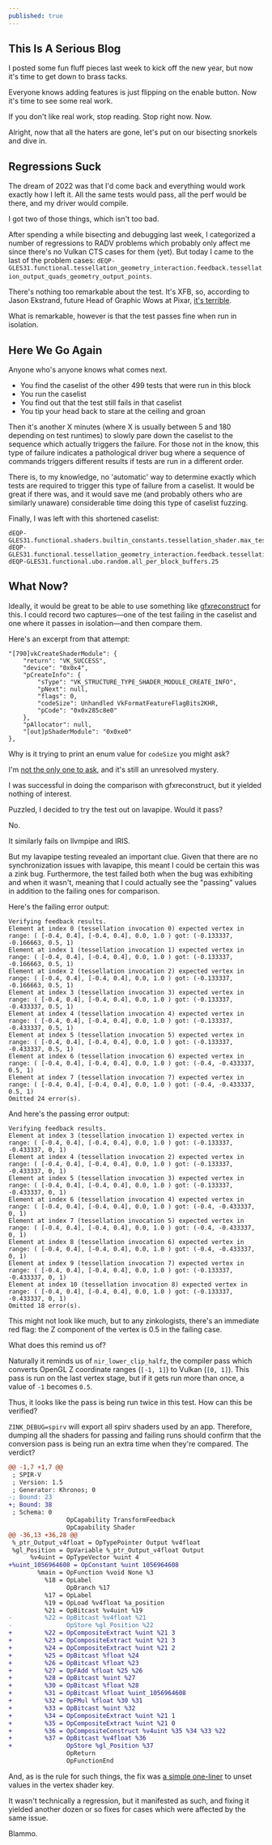 ```yaml
---
published: true
---
```

## This Is A Serious Blog

I posted some fun fluff pieces last week to kick off the new year, but now it's time to get down to brass tacks.

Everyone knows adding features is just flipping on the enable button. Now it's time to see some real work.

If you don't like real work, stop reading. Stop right now. Now.

Alright, now that all the haters are gone, let's put on our bisecting snorkels and dive in.

## Regressions Suck
The dream of 2022 was that I'd come back and everything would work exactly how I left it. All the same tests would pass, all the perf would be there, and my driver would compile.

I got two of those things, which isn't too bad.

After spending a while bisecting and debugging last week, I categorized a number of regressions to RADV problems which probably only affect me since there's no Vulkan CTS cases for them (yet). But today I came to the last of the problem cases: `dEQP-GLES31.functional.tessellation_geometry_interaction.feedback.tessellation_output_quads_geometry_output_points`.

There's nothing too remarkable about the test. It's XFB, so, according to Jason Ekstrand, future Head of Graphic Wows at Pixar, [it's terrible](http://www.jlekstrand.net/jason/blog/2018/10/transform-feedback-is-terrible-so-why/).

What is remarkable, however is that the test passes fine when run in isolation.

## Here We Go Again
Anyone who's anyone knows what comes next.

* You find the caselist of the other 499 tests that were run in this block
* You run the caselist
* You find out that the test still fails in that caselist
* You tip your head back to stare at the ceiling and groan

Then it's another X minutes (where X is usually between 5 and 180 depending on test runtimes) to slowly pare down the caselist to the sequence which actually triggers the failure. For those not in the know, this type of failure indicates a pathological driver bug where a sequence of commands triggers different results if tests are run in a different order.

There is, to my knowledge, no 'automatic' way to determine exactly which tests are required to trigger this type of failure from a caselist. It would be great if there was, and it would save me (and probably others who are similarly unaware) considerable time doing this type of caselist fuzzing.

Finally, I was left with this shortened caselist:
```
dEQP-GLES31.functional.shaders.builtin_constants.tessellation_shader.max_tess_evaluation_texture_image_units
dEQP-GLES31.functional.tessellation_geometry_interaction.feedback.tessellation_output_quads_geometry_output_points
dEQP-GLES31.functional.ubo.random.all_per_block_buffers.25
```

## What Now?
Ideally, it would be great to be able to use something like [gfxreconstruct](https://github.com/LunarG/gfxreconstruct) for this. I could record two captures—one of the test failing in the caselist and one where it passes in isolation—and then compare them.

Here's an excerpt from that attempt:

```
"[790]vkCreateShaderModule": {
    "return": "VK_SUCCESS",
    "device": "0x0x4",
    "pCreateInfo": {
        "sType": "VK_STRUCTURE_TYPE_SHADER_MODULE_CREATE_INFO",
        "pNext": null,
        "flags": 0,
        "codeSize": Unhandled VkFormatFeatureFlagBits2KHR,
        "pCode": "0x0x285c8e0"
    },
    "pAllocator": null,
    "[out]pShaderModule": "0x0xe0"
},
```

Why is it trying to print an enum value for `codeSize` you might ask?

I'm [not the only one to ask](https://github.com/LunarG/gfxreconstruct/issues/612), and it's still an unresolved mystery.

I was successful in doing the comparison with gfxreconstruct, but it yielded nothing of interest.

Puzzled, I decided to try the test out on lavapipe. Would it pass?

No.

It similarly fails on llvmpipe and IRIS.

But my lavapipe testing revealed an important clue. Given that there are no synchronization issues with lavapipe, this meant I could be certain this was a zink bug. Furthermore, the test failed both when the bug was exhibiting and when it wasn't, meaning that I could actually see the "passing" values in addition to the failing ones for comparison.

Here's the failing error output:
```
Verifying feedback results.
Element at index 0 (tessellation invocation 0) expected vertex in range: ( [-0.4, 0.4], [-0.4, 0.4], 0.0, 1.0 ) got: (-0.133337, -0.166663, 0.5, 1)
Element at index 1 (tessellation invocation 1) expected vertex in range: ( [-0.4, 0.4], [-0.4, 0.4], 0.0, 1.0 ) got: (-0.133337, -0.166663, 0.5, 1)
Element at index 2 (tessellation invocation 2) expected vertex in range: ( [-0.4, 0.4], [-0.4, 0.4], 0.0, 1.0 ) got: (-0.133337, -0.166663, 0.5, 1)
Element at index 3 (tessellation invocation 3) expected vertex in range: ( [-0.4, 0.4], [-0.4, 0.4], 0.0, 1.0 ) got: (-0.133337, -0.433337, 0.5, 1)
Element at index 4 (tessellation invocation 4) expected vertex in range: ( [-0.4, 0.4], [-0.4, 0.4], 0.0, 1.0 ) got: (-0.133337, -0.433337, 0.5, 1)
Element at index 5 (tessellation invocation 5) expected vertex in range: ( [-0.4, 0.4], [-0.4, 0.4], 0.0, 1.0 ) got: (-0.133337, -0.433337, 0.5, 1)
Element at index 6 (tessellation invocation 6) expected vertex in range: ( [-0.4, 0.4], [-0.4, 0.4], 0.0, 1.0 ) got: (-0.4, -0.433337, 0.5, 1)
Element at index 7 (tessellation invocation 7) expected vertex in range: ( [-0.4, 0.4], [-0.4, 0.4], 0.0, 1.0 ) got: (-0.4, -0.433337, 0.5, 1)
Omitted 24 error(s).
```

And here's the passing error output:
```
Verifying feedback results.
Element at index 3 (tessellation invocation 1) expected vertex in range: ( [-0.4, 0.4], [-0.4, 0.4], 0.0, 1.0 ) got: (-0.133337, -0.433337, 0, 1)
Element at index 4 (tessellation invocation 2) expected vertex in range: ( [-0.4, 0.4], [-0.4, 0.4], 0.0, 1.0 ) got: (-0.133337, -0.433337, 0, 1)
Element at index 5 (tessellation invocation 3) expected vertex in range: ( [-0.4, 0.4], [-0.4, 0.4], 0.0, 1.0 ) got: (-0.133337, -0.433337, 0, 1)
Element at index 6 (tessellation invocation 4) expected vertex in range: ( [-0.4, 0.4], [-0.4, 0.4], 0.0, 1.0 ) got: (-0.4, -0.433337, 0, 1)
Element at index 7 (tessellation invocation 5) expected vertex in range: ( [-0.4, 0.4], [-0.4, 0.4], 0.0, 1.0 ) got: (-0.4, -0.433337, 0, 1)
Element at index 8 (tessellation invocation 6) expected vertex in range: ( [-0.4, 0.4], [-0.4, 0.4], 0.0, 1.0 ) got: (-0.4, -0.433337, 0, 1)
Element at index 9 (tessellation invocation 7) expected vertex in range: ( [-0.4, 0.4], [-0.4, 0.4], 0.0, 1.0 ) got: (-0.133337, -0.433337, 0, 1)
Element at index 10 (tessellation invocation 8) expected vertex in range: ( [-0.4, 0.4], [-0.4, 0.4], 0.0, 1.0 ) got: (-0.133337, -0.433337, 0, 1)
Omitted 18 error(s).
```

This might not look like much, but to any zinkologists, there's an immediate red flag: the Z component of the vertex is 0.5 in the failing case.

What does this remind us of?

Naturally it reminds us of `nir_lower_clip_halfz`, the compiler pass which converts OpenGL Z coordinate ranges (`[-1, 1]`) to Vulkan (`[0, 1]`). This pass is run on the last vertex stage, but if it gets run more than once, a value of `-1` becomes `0.5`.

Thus, it looks like the pass is being run twice in this test. How can this be verified?

`ZINK_DEBUG=spirv` will export all spirv shaders used by an app. Therefore, dumping all the shaders for passing and failing runs should confirm that the conversion pass is being run an extra time when they're compared. The verdict?

```diff
@@ -1,7 +1,7 @@
 ; SPIR-V
 ; Version: 1.5
 ; Generator: Khronos; 0
-; Bound: 23
+; Bound: 38
 ; Schema: 0
                OpCapability TransformFeedback
                OpCapability Shader
@@ -36,13 +36,28 @@
 %_ptr_Output_v4float = OpTypePointer Output %v4float
 %gl_Position = OpVariable %_ptr_Output_v4float Output
      %v4uint = OpTypeVector %uint 4
+%uint_1056964608 = OpConstant %uint 1056964608
        %main = OpFunction %void None %3
          %18 = OpLabel
                OpBranch %17
          %17 = OpLabel
          %19 = OpLoad %v4float %a_position
          %21 = OpBitcast %v4uint %19
-         %22 = OpBitcast %v4float %21
-               OpStore %gl_Position %22
+         %22 = OpCompositeExtract %uint %21 3
+         %23 = OpCompositeExtract %uint %21 3
+         %24 = OpCompositeExtract %uint %21 2
+         %25 = OpBitcast %float %24
+         %26 = OpBitcast %float %23
+         %27 = OpFAdd %float %25 %26
+         %28 = OpBitcast %uint %27
+         %30 = OpBitcast %float %28
+         %31 = OpBitcast %float %uint_1056964608
+         %32 = OpFMul %float %30 %31
+         %33 = OpBitcast %uint %32
+         %34 = OpCompositeExtract %uint %21 1
+         %35 = OpCompositeExtract %uint %21 0
+         %36 = OpCompositeConstruct %v4uint %35 %34 %33 %22
+         %37 = OpBitcast %v4float %36
+               OpStore %gl_Position %37
                OpReturn
                OpFunctionEnd
```

And, as is the rule for such things, the fix was [a simple one-liner](https://gitlab.freedesktop.org/mesa/mesa/-/merge_requests/14482) to unset values in the vertex shader key.

It wasn't technically a regression, but it manifested as such, and fixing it yielded another dozen or so fixes for cases which were affected by the same issue.

Blammo.
